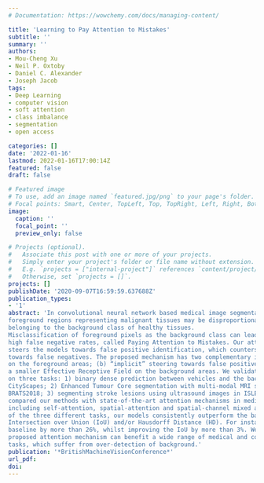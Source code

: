 ```yaml
---
# Documentation: https://wowchemy.com/docs/managing-content/

title: 'Learning to Pay Attention to Mistakes'
subtitle: ''
summary: ''
authors:
- Mou-Cheng Xu
- Neil P. Oxtoby
- Daniel C. Alexander
- Joseph Jacob
tags:
- Deep Learning
- computer vision
- soft attention
- class imbalance
- segmentation
- open access

categories: []
date: '2022-01-16'
lastmod: 2022-01-16T17:00:14Z
featured: false
draft: false

# Featured image
# To use, add an image named `featured.jpg/png` to your page's folder.
# Focal points: Smart, Center, TopLeft, Top, TopRight, Left, Right, BottomLeft, Bottom, BottomRight.
image:
  caption: ''
  focal_point: ''
  preview_only: false

# Projects (optional).
#   Associate this post with one or more of your projects.
#   Simply enter your project's folder or file name without extension.
#   E.g. `projects = ["internal-project"]` references `content/project/deep-learning/index.md`.
#   Otherwise, set `projects = []`.
projects: []
publishDate: '2020-09-07T16:59:59.637688Z'
publication_types:
- '1'
abstract: 'In convolutional neural network based medical image segmentation, the periphery of
foreground regions representing malignant tissues may be disproportionately assigned as
belonging to the background class of healthy tissues. 
Misclassification of foreground pixels as the background class can lead to high false negative detection rates. In this paper, we propose a novel attention mechanism to directly address such
high false negative rates, called Paying Attention to Mistakes. Our attention mechanism
steers the models towards false positive identification, which counters the existing bias
towards false negatives. The proposed mechanism has two complementary implementations: (a) “explicit” steering of the model to attend to a larger Effective Receptive Field
on the foreground areas; (b) “implicit” steering towards false positives, by attending to
a smaller Effective Receptive Field on the background areas. We validated our methods
on three tasks: 1) binary dense prediction between vehicles and the background using
CityScapes; 2) Enhanced Tumour Core segmentation with multi-modal MRI scans in
BRATS2018; 3) segmenting stroke lesions using ultrasound images in ISLES2018. We
compared our methods with state-of-the-art attention mechanisms in medical imaging,
including self-attention, spatial-attention and spatial-channel mixed attention. Across all
of the three different tasks, our models consistently outperform the baseline models in
Intersection over Union (IoU) and/or Hausdorff Distance (HD). For instance, in the second task, the “explicit” implementation of our mechanism reduces the HD of the best
baseline by more than 26%, whilst improving the IoU by more than 3%. We believe our
proposed attention mechanism can benefit a wide range of medical and computer vision
tasks, which suffer from over-detection of background.'
publication: '*BritishMachineVisionConference*'
url_pdf:
doi:
---
```

